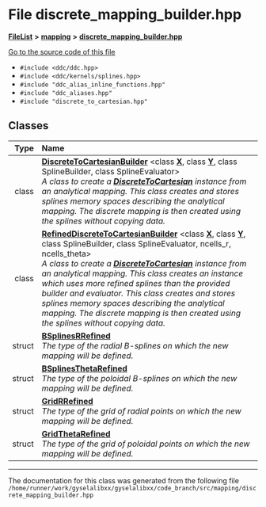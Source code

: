 

# File discrete\_mapping\_builder.hpp



[**FileList**](files.md) **>** [**mapping**](dir_5300298560c4bf255ab9f36681603d89.md) **>** [**discrete\_mapping\_builder.hpp**](discrete__mapping__builder_8hpp.md)

[Go to the source code of this file](discrete__mapping__builder_8hpp_source.md)



* `#include <ddc/ddc.hpp>`
* `#include <ddc/kernels/splines.hpp>`
* `#include "ddc_alias_inline_functions.hpp"`
* `#include "ddc_aliases.hpp"`
* `#include "discrete_to_cartesian.hpp"`















## Classes

| Type | Name |
| ---: | :--- |
| class | [**DiscreteToCartesianBuilder**](classDiscreteToCartesianBuilder.md) &lt;class [**X**](structX.md), class [**Y**](structY.md), class SplineBuilder, class SplineEvaluator&gt;<br>_A class to create a_ [_**DiscreteToCartesian**_](classDiscreteToCartesian.md) _instance from an analytical mapping. This class creates and stores splines memory spaces describing the analytical mapping. The discrete mapping is then created using the splines without copying data._ |
| class | [**RefinedDiscreteToCartesianBuilder**](classRefinedDiscreteToCartesianBuilder.md) &lt;class [**X**](structX.md), class [**Y**](structY.md), class SplineBuilder, class SplineEvaluator, ncells\_r, ncells\_theta&gt;<br>_A class to create a_ [_**DiscreteToCartesian**_](classDiscreteToCartesian.md) _instance from an analytical mapping. This class creates an instance which uses more refined splines than the provided builder and evaluator. This class creates and stores splines memory spaces describing the analytical mapping. The discrete mapping is then created using the splines without copying data._ |
| struct | [**BSplinesRRefined**](structRefinedDiscreteToCartesianBuilder_1_1BSplinesRRefined.md) <br>_The type of the radial B-splines on which the new mapping will be defined._  |
| struct | [**BSplinesThetaRefined**](structRefinedDiscreteToCartesianBuilder_1_1BSplinesThetaRefined.md) <br>_The type of the poloidal B-splines on which the new mapping will be defined._  |
| struct | [**GridRRefined**](structRefinedDiscreteToCartesianBuilder_1_1GridRRefined.md) <br>_The type of the grid of radial points on which the new mapping will be defined._  |
| struct | [**GridThetaRefined**](structRefinedDiscreteToCartesianBuilder_1_1GridThetaRefined.md) <br>_The type of the grid of poloidal points on which the new mapping will be defined._  |



















































------------------------------
The documentation for this class was generated from the following file `/home/runner/work/gyselalibxx/gyselalibxx/code_branch/src/mapping/discrete_mapping_builder.hpp`

